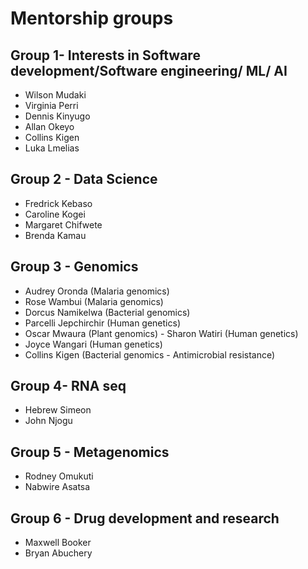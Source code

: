 # Mentorship groups
## Group 1- Interests in Software development/Software engineering/ ML/ AI
- Wilson Mudaki
- Virginia Perri
- Dennis Kinyugo
- Allan Okeyo
- Collins Kigen
- Luka Lmelias

## Group 2 - Data Science
- Fredrick Kebaso
- Caroline Kogei
- Margaret Chifwete
- Brenda Kamau

## Group 3 - Genomics
- Audrey Oronda (Malaria genomics)
- Rose Wambui (Malaria genomics)
- Dorcus Namikelwa (Bacterial genomics)
- Parcelli Jepchirchir (Human genetics)
- Oscar Mwaura (Plant genomics)                                                                                                                                        - Sharon Watiri (Human genetics)
- Joyce Wangari (Human genetics)
- Collins Kigen (Bacterial genomics - Antimicrobial resistance)

## Group 4- RNA seq
- Hebrew Simeon
- John Njogu

## Group 5 - Metagenomics
- Rodney Omukuti
- Nabwire Asatsa

## Group 6 - Drug development and research
 - Maxwell Booker
 - Bryan Abuchery
